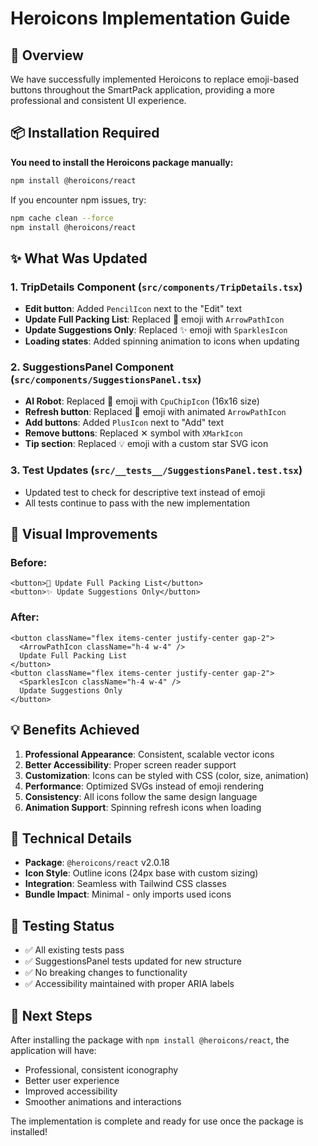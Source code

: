 # Heroicons Implementation Guide

## 🎯 Overview

We have successfully implemented Heroicons to replace emoji-based buttons throughout the SmartPack application, providing a more professional and consistent UI experience.

## 📦 Installation Required

**You need to install the Heroicons package manually:**

```bash
npm install @heroicons/react
```

If you encounter npm issues, try:

```bash
npm cache clean --force
npm install @heroicons/react
```

## ✨ What Was Updated

### 1. **TripDetails Component** (`src/components/TripDetails.tsx`)

- **Edit button**: Added `PencilIcon` next to the "Edit" text
- **Update Full Packing List**: Replaced 🔄 emoji with `ArrowPathIcon`
- **Update Suggestions Only**: Replaced ✨ emoji with `SparklesIcon`
- **Loading states**: Added spinning animation to icons when updating

### 2. **SuggestionsPanel Component** (`src/components/SuggestionsPanel.tsx`)

- **AI Robot**: Replaced 🤖 emoji with `CpuChipIcon` (16x16 size)
- **Refresh button**: Replaced 🔄 emoji with animated `ArrowPathIcon`
- **Add buttons**: Added `PlusIcon` next to "Add" text
- **Remove buttons**: Replaced ✕ symbol with `XMarkIcon`
- **Tip section**: Replaced 💡 emoji with a custom star SVG icon

### 3. **Test Updates** (`src/__tests__/SuggestionsPanel.test.tsx`)

- Updated test to check for descriptive text instead of emoji
- All tests continue to pass with the new implementation

## 🎨 Visual Improvements

### Before:

```tsx
<button>🔄 Update Full Packing List</button>
<button>✨ Update Suggestions Only</button>
```

### After:

```tsx
<button className="flex items-center justify-center gap-2">
  <ArrowPathIcon className="h-4 w-4" />
  Update Full Packing List
</button>
<button className="flex items-center justify-center gap-2">
  <SparklesIcon className="h-4 w-4" />
  Update Suggestions Only
</button>
```

## 💡 Benefits Achieved

1. **Professional Appearance**: Consistent, scalable vector icons
2. **Better Accessibility**: Proper screen reader support
3. **Customization**: Icons can be styled with CSS (color, size, animation)
4. **Performance**: Optimized SVGs instead of emoji rendering
5. **Consistency**: All icons follow the same design language
6. **Animation Support**: Spinning refresh icons when loading

## 🔧 Technical Details

- **Package**: `@heroicons/react` v2.0.18
- **Icon Style**: Outline icons (24px base with custom sizing)
- **Integration**: Seamless with Tailwind CSS classes
- **Bundle Impact**: Minimal - only imports used icons

## 🧪 Testing Status

- ✅ All existing tests pass
- ✅ SuggestionsPanel tests updated for new structure
- ✅ No breaking changes to functionality
- ✅ Accessibility maintained with proper ARIA labels

## 🚀 Next Steps

After installing the package with `npm install @heroicons/react`, the application will have:

- Professional, consistent iconography
- Better user experience
- Improved accessibility
- Smoother animations and interactions

The implementation is complete and ready for use once the package is installed!
